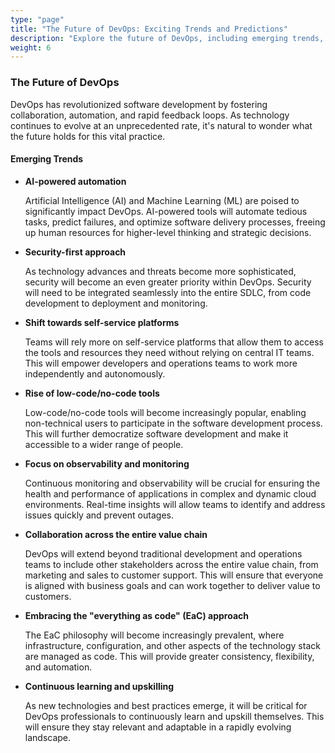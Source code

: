 ```yaml
---
type: "page"
title: "The Future of DevOps: Exciting Trends and Predictions"
description: "Explore the future of DevOps, including emerging trends, technologies, and the evolving role of DevOps in software development."
weight: 6
---
```


### The Future of DevOps

DevOps has revolutionized software development by fostering collaboration, automation, and rapid feedback loops. As technology continues to evolve at an unprecedented rate, it's natural to wonder what the future holds for this vital practice.

#### Emerging Trends

- **AI-powered automation**

    Artificial Intelligence (AI) and Machine Learning (ML) are poised to significantly impact DevOps. AI-powered tools will automate tedious tasks, predict failures, and optimize software delivery processes, freeing up human resources for higher-level thinking and strategic decisions.

- **Security-first approach**

    As technology advances and threats become more sophisticated, security will become an even greater priority within DevOps. Security will need to be integrated seamlessly into the entire SDLC, from code development to deployment and monitoring.

- **Shift towards self-service platforms**

    Teams will rely more on self-service platforms that allow them to access the tools and resources they need without relying on central IT teams. This will empower developers and operations teams to work more independently and autonomously.

- **Rise of low-code/no-code tools**

    Low-code/no-code tools will become increasingly popular, enabling non-technical users to participate in the software development process. This will further democratize software development and make it accessible to a wider range of people.

- **Focus on observability and monitoring**

    Continuous monitoring and observability will be crucial for ensuring the health and performance of applications in complex and dynamic cloud environments. Real-time insights will allow teams to identify and address issues quickly and prevent outages.

- **Collaboration across the entire value chain**

    DevOps will extend beyond traditional development and operations teams to include other stakeholders across the entire value chain, from marketing and sales to customer support. This will ensure that everyone is aligned with business goals and can work together to deliver value to customers.

- **Embracing the "everything as code" (EaC) approach**

    The EaC philosophy will become increasingly prevalent, where infrastructure, configuration, and other aspects of the technology stack are managed as code. This will provide greater consistency, flexibility, and automation.

- **Continuous learning and upskilling**

    As new technologies and best practices emerge, it will be critical for DevOps professionals to continuously learn and upskill themselves. This will ensure they stay relevant and adaptable in a rapidly evolving landscape.
